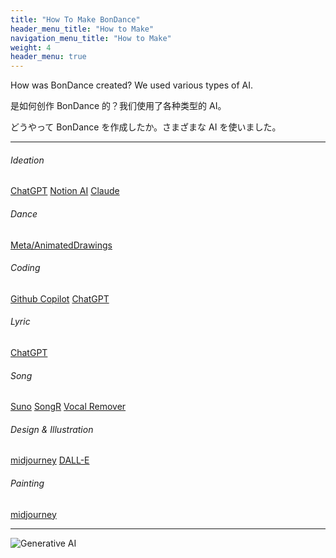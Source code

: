 ```yaml
---
title: "How To Make BonDance"
header_menu_title: "How to Make"
navigation_menu_title: "How to Make"
weight: 4
header_menu: true
---
```


How was BonDance created? We used various types of AI.

是如何创作 BonDance 的？我们使用了各种类型的 AI。

どうやって BonDance を作成したか。さまざまな AI を使いました。

---

###### Ideation

[ChatGPT](https://chat.openai.com/) [Notion AI](https://www.notion.so/product/ai) [Claude](https://claude.ai)

###### Dance

[Meta/AnimatedDrawings](https://sketch.metademolab.com/)

###### Coding

[Github Copilot](https://github.com/features/copilot) [ChatGPT](https://chat.openai.com/)

###### Lyric

[ChatGPT](https://chat.openai.com/)

###### Song

[Suno](https://suno.com/) [SongR](https://www.songr.ai/) [Vocal Remover](https://vocalremover.org/)

###### Design & Illustration

[midjourney](https://www.midjourney.com/) [DALL-E](https://openai.com/index/dall-e-3/)

###### Painting

[midjourney](https://www.midjourney.com/)


---

![Generative AI](images/genai_202409.png)
